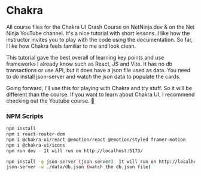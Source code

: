 # Chakra
All course files for the Chakra UI Crash Course on NetNinja.dev &amp; on the Net Ninja YouTube channel. It's a nice tutorial with short lessons. I like how the instructor invites you to play with the code using the documentation.  So far, I like how Chakra feels familiar to me and look clean.

This tutorial gave the best overall of learning key points and use frameworks I already know such as React, JS and Vite. It has no db transactions or use API, but it does have a json file used as data. You need to do install json-server and watch the json data to populate the cards. 

Going forward, I'll use this for playing with Chakra and try stuff.  So it will be different than the course. 
If you want to learn about Chakra UI, I recommend checking out the Youtube course. 🚀

### NPM Scripts
```sh
npm install
npm i react-router-dom
npm i @chakra-ui/react @emotion/react @emotion/styled framer-motion
npm i @chakra-ui/icons
npm run dev - It will run on http://localhost:5173/

npm install -g json-server (json server)  It will run on http://localhost:3000/tasks
json-server -w ./data/db.json (watch the db.json file)
```
 
